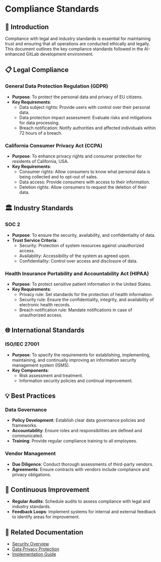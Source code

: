 # Compliance Standards

## 📜 Introduction

Compliance with legal and industry standards is essential for maintaining trust and ensuring that all operations are conducted ethically and legally. This document outlines the key compliance standards followed in the AI-enhanced GitLab development environment.

## 📋 Legal Compliance

### General Data Protection Regulation (GDPR)
- **Purpose**: To protect the personal data and privacy of EU citizens.
- **Key Requirements**:
  - Data subject rights: Provide users with control over their personal data.
  - Data protection impact assessment: Evaluate risks and mitigations for data processing.
  - Breach notification: Notify authorities and affected individuals within 72 hours of a breach.

### California Consumer Privacy Act (CCPA)
- **Purpose**: To enhance privacy rights and consumer protection for residents of California, USA.
- **Key Requirements**:
  - Consumer rights: Allow consumers to know what personal data is being collected and to opt-out of sales.
  - Data access: Provide consumers with access to their information.
  - Deletion rights: Allow consumers to request the deletion of their data.

## 🏛️ Industry Standards

### SOC 2
- **Purpose**: To ensure the security, availability, and confidentiality of data.
- **Trust Service Criteria**:
  - Security: Protection of system resources against unauthorized access.
  - Availability: Accessibility of the system as agreed upon.
  - Confidentiality: Control over access and disclosure of data.

### Health Insurance Portability and Accountability Act (HIPAA)
- **Purpose**: To protect sensitive patient information in the United States.
- **Key Requirements**:
  - Privacy rule: Set standards for the protection of health information.
  - Security rule: Ensure the confidentiality, integrity, and availability of electronic health records.
  - Breach notification rule: Mandate notifications in case of unauthorized access.

## 🌐 International Standards

### ISO/IEC 27001
- **Purpose**: To specify the requirements for establishing, implementing, maintaining, and continually improving an information security management system (ISMS).
- **Key Components**:
  - Risk assessment and treatment.
  - Information security policies and continual improvement.

## 💡 Best Practices

### Data Governance
- **Policy Development**: Establish clear data governance policies and frameworks.
- **Accountability**: Ensure roles and responsibilities are defined and communicated.
- **Training**: Provide regular compliance training to all employees.

### Vendor Management
- **Due Diligence**: Conduct thorough assessments of third-party vendors.
- **Agreements**: Ensure contracts with vendors include compliance and privacy obligations.

## 🔄 Continuous Improvement
- **Regular Audits**: Schedule audits to assess compliance with legal and industry standards.
- **Feedback Loops**: Implement systems for internal and external feedback to identify areas for improvement.

## 🔗 Related Documentation

- [Security Overview](security.md)
- [Data Privacy Protection](data-privacy.md)
- [Implementation Guide](../implementation/index.md)

